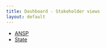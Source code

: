 ```yaml
---
title: Dashboard - Stakeholder views
layout: default
---
```


* [ANSP](/dashboard/stakeholder/ansp/)
* [State](/dashboard/stakeholder/state/)